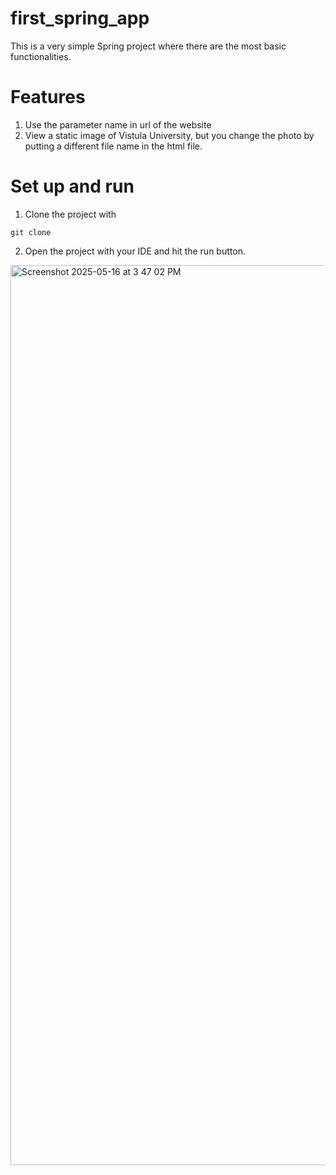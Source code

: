 # first_spring_app

This is a very simple Spring project where there are the most basic functionalities.

# Features

1) Use the parameter name in url of the website
2) View a static image of Vistula University, but you change the photo by putting a different file name in the html file.

# Set up and run

1. Clone the project with

``` git clone ```

2. Open the project with your IDE and hit the run button.

<img width="1440" alt="Screenshot 2025-05-16 at 3 47 02 PM" src="https://github.com/user-attachments/assets/fb5a4676-4875-406f-9268-2c2d1d86281c" />
